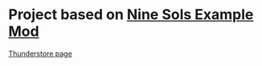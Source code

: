 # Project based on <a href="https://github.com/nine-sols-modding/NineSols-ExampleMod">Nine Sols Example Mod</a>

<a href="https://thunderstore.io/c/nine-sols/p/MicheliniDev/HPNumbers/">Thunderstore page</a> 
